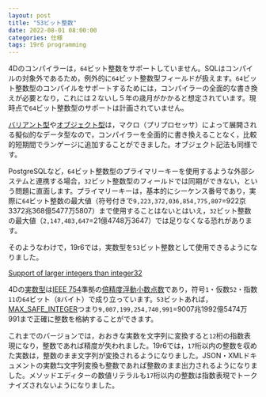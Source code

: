 ```yaml
---
layout: post
title: "53ビット整数"
date: 2022-08-01 08:00:00
categories: 仕様
tags: 19r6 programming
---
```


4Dのコンパイラーは，`64`ビット整数をサポートしていません。SQLはコンパイルの対象外であるため，例外的に`64`ビット整数型フィールドが扱えます。`64`ビット整数型のコンパイルをサポートするためには，コンパイラーの全面的な書き換えが必要となり，これには２ないし５年の歳月がかかると想定されています。現時点で`64`ビット整数型のサポートは計画されていません。

[バリアント型](https://developer.4d.com/docs/ja/Concepts/variant.html)や[オブジェクト型](https://developer.4d.com/docs/ja/Concepts/object.html)は，マクロ（プリプロセッサ）によって展開される擬似的なデータ型なので，コンパイラーを全面的に書き換えることなく，比較的短期間でランゲージに追加することができました。オブジェクト記法も同様です。

PostgreSQLなど，`64`ビット整数型のプライマリーキーを使用するような外部システムと連携する場合，`32`ビット整数型のフィールドでは同期ができない，という問題に直面します。プライマリーキーは，基本的にシーケンス番号であり，実際に`64`ビット整数の最大値（符号付きで`9,223,372,036,854,775,807`=922京3372兆368億5477万5807）まで使用することはないとはいえ，`32`ビット整数の最大値（`2,147,483,647`=21億4748万3647）では足りなくなる恐れがあります。

そのようなわけで，19r6では，実数型を`53`ビット整数として使用できるようになりました。

<i class="fa fa-external-link" aria-hidden="true"></i> [Support of larger integers than integer32](https://blog.4d.com/enhanced-conversion-real-to-text/)

4Dの[実数型](https://developer.4d.com/docs/ja/Concepts/number.html)は[IEEE 754](https://ja.wikipedia.org/wiki/IEEE_754)準拠の[倍精度浮動小数点数](https://ja.wikipedia.org/wiki/%E5%80%8D%E7%B2%BE%E5%BA%A6%E6%B5%AE%E5%8B%95%E5%B0%8F%E6%95%B0%E7%82%B9%E6%95%B0)であり，符号`1`・仮数`52`・指数`11`の`64`ビット（`8`バイト）で成り立っています。`53`ビットあれば，[MAX_SAFE_INTEGER](https://developer.mozilla.org/en-US/docs/Web/JavaScript/Reference/Global_Objects/Number/MAX_SAFE_INTEGER)つまり`9,007,199,254,740,991`=9007兆1992億5474万991まで正確に整数を格納することができます。

これまでのバージョンでは，おおきな実数を文字列に変換すると`12`桁の指数表現になり，整数であれば精度が失われました。19r6では，`17`桁以内の整数を収めた実数は，整数のまま文字列が変換されるようになりました。JSON・XMLドキュメントの実数⇆文字列変換も整数であれば整数のまま出力されるようになりました。メソッドエディターの数値リテラルも`17`桁以内の整数は指数表現でトークナイズされないようになりました。

